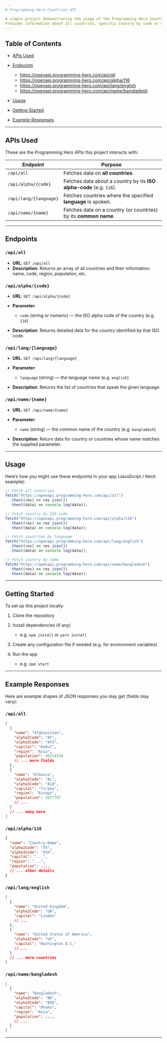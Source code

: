 ```yaml
---
# Programming Hero Countries API

A simple project demonstrating the usage of the Programming Hero Countries API endpoints.
Provides information about all countries, specific country by code or name, or by language.
---
```


## Table of Contents

- [APIs Used](#apis-used)
- [Endpoints](#endpoints)

  - https://openapi.programming-hero.com/api/all
  - https://openapi.programming-hero.com/api/alpha/116
  - https://openapi.programming-hero.com/api/lang/english
  - https://openapi.programming-hero.com/api/name/bangladesh

- [Usage](#usage)
- [Getting Started](#getting-started)
- [Example Responses](#example-responses)


---

## APIs Used

These are the Programming Hero APIs this project interacts with:

| Endpoint               | Purpose                                                              |
| ---------------------- | -------------------------------------------------------------------- |
| `/api/all`             | Fetches data on **all countries**.                                   |
| `/api/alpha/{code}`    | Fetches data about a country by its **ISO alpha-code** (e.g. `116`). |
| `/api/lang/{language}` | Fetches countries where the specified **language** is spoken.        |
| `/api/name/{name}`     | Fetches data on a country (or countries) by its **common name**.     |

---

## Endpoints

### `/api/all`

- **URL**: `GET /api/all`
- **Description**: Returns an array of all countries and their information: name, code, region, population, etc.

### `/api/alpha/{code}`

- **URL**: `GET /api/alpha/{code}`
- **Parameter**:

  - `code` (string or numeric) — the ISO alpha code of the country (e.g. `116`)

- **Description**: Returns detailed data for the country identified by that ISO code.

### `/api/lang/{language}`

- **URL**: `GET /api/lang/{language}`
- **Parameter**:

  - `language` (string) — the language name (e.g. `english`)

- **Description**: Returns the list of countries that speak the given language.

### `/api/name/{name}`

- **URL**: `GET /api/name/{name}`
- **Parameter**:

  - `name` (string) — the common name of the country (e.g. `bangladesh`)

- **Description**: Return data for country or countries whose name matches the supplied parameter.

---

## Usage

Here’s how you might use these endpoints in your app (JavaScript / fetch example):

```js
// Fetch all countries
fetch("https://openapi.programming-hero.com/api/all")
  .then((res) => res.json())
  .then((data) => console.log(data));

// Fetch country by ISO code
fetch("https://openapi.programming-hero.com/api/alpha/116")
  .then((res) => res.json())
  .then((data) => console.log(data));

// Fetch countries by language
fetch("https://openapi.programming-hero.com/api/lang/english")
  .then((res) => res.json())
  .then((data) => console.log(data));

// Fetch country by name
fetch("https://openapi.programming-hero.com/api/name/bangladesh")
  .then((res) => res.json())
  .then((data) => console.log(data));
```

---

## Getting Started

To set up this project locally:

1. Clone the repository
2. Install dependencies (if any)

   - e.g. `npm install` or `yarn install`

3. Create any configuration file if needed (e.g. for environment variables)
4. Run the app

   - e.g. `npm start`

---

## Example Responses

Here are example shapes of JSON responses you may get (fields may vary):

### `/api/all`

```json
[
  {
    "name": "Afghanistan",
    "alpha2Code": "AF",
    "alpha3Code": "AFG",
    "capital": "Kabul",
    "region": "Asia",
    "population": 40218234
    // ... more fields
  },
  {
    "name": "Albania",
    "alpha2Code": "AL",
    "alpha3Code": "ALB",
    "capital": "Tirana",
    "region": "Europe",
    "population": 2877797
    // ...
  }
  // ... many more
]
```

### `/api/alpha/116`

```json
{
  "name": "Country-Name",
  "alpha2Code": "XX",
  "alpha3Code": "XXX",
  "capital": "...",
  "region": "...",
  "population": ...,
  // ... other details
}
```

### `/api/lang/english`

```json
[
  {
    "name": "United Kingdom",
    "alpha2Code": "GB",
    "capital": "London"
    // ...
  },
  {
    "name": "United States of America",
    "alpha2Code": "US",
    "capital": "Washington D.C."
    // ...
  }
  // ... more countries
]
```

### `/api/name/bangladesh`

```json
[
  {
    "name": "Bangladesh",
    "alpha2Code": "BD",
    "alpha3Code": "BGD",
    "capital": "Dhaka",
    "region": "Asia",
    "population": ...,
    // ...
  }
]
```

---